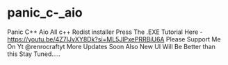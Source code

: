 # panic_c-_aio
Panic C++ Aio All c++ Redist installer
Press The .EXE 
Tutorial Here - https://youtu.be/4Z7IJvXY8Dk?si=ML5JlPxePRRBiU6A
Please Support Me On  Yt @renrocraftyt
More Updates Soon
Also New UI Will Be Better than this
Stay Tuned.....
